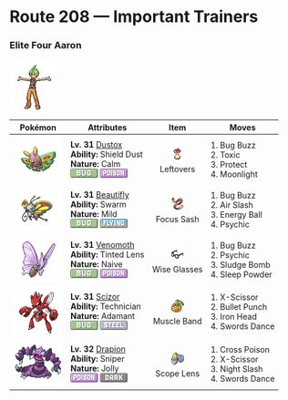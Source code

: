 # Route 208 — Important Trainers

### Elite Four Aaron

![Elite Four Aaron](../../assets/important_trainers/aaron.png "Elite Four Aaron")

| Pokémon | Attributes | Item | Moves |
|:-------:|------------|:----:|-------|
| ![Dustox](../../assets/sprites/dustox/front.gif "Dustox: Toxic powder is scattered with each flap. At night, it is known to strip leaves off trees lining boulevards.") | **Lv. 31** [Dustox](../../pokemon/dustox.md/)<br>**Ability:** <span class="tooltip" title="Blocks the added effects of attacks taken.">Shield Dust</span><br>**Nature:** <span class="tooltip" title="[+Sp. Def, -Atk]">Calm</span><br>![bug](../../assets/types/bug.png "Bug") ![poison](../../assets/types/poison.png "Poison") | ![Leftovers](../../assets/items/leftovers.png "Leftovers")<br><span class="tooltip" title="An item to be held by a Pokémon. The holder’s HP is gradually restored during battle.">Leftovers</span> | 1. <span class="tooltip" title="The user vibrates its wings to generate a damaging sound wave. It may also lower the foe’s Sp. Def stat.">Bug Buzz</span><br>2. <span class="tooltip" title="A move that leaves the target badly poisoned. Its poison damage worsens every turn.">Toxic</span><br>3. <span class="tooltip" title="It enables the user to evade all attacks. Its chance of failing rises if it is used in succession.">Protect</span><br>4. <span class="tooltip" title="The user restores its own HP. The amount of HP regained varies with the weather.">Moonlight</span> |
| ![Beautifly](../../assets/sprites/beautifly/front.gif "Beautifly: Despite its looks, it is aggressive. It jabs with its long, thin mouth if disturbed while collecting pollen.") | **Lv. 31** [Beautifly](../../pokemon/beautifly.md/)<br>**Ability:** <span class="tooltip" title="Powers up Bug-type moves in a pinch.">Swarm</span><br>**Nature:** <span class="tooltip" title="[+Sp. Atk, -Def]">Mild</span><br>![bug](../../assets/types/bug.png "Bug") ![flying](../../assets/types/flying.png "Flying") | ![Focus Sash](../../assets/items/focus_sash.png "Focus Sash")<br><span class="tooltip" title="An item to be held by a Pokémon. If it has full HP, the holder will endure one potential KO attack, leaving 1 HP.">Focus Sash</span> | 1. <span class="tooltip" title="The user vibrates its wings to generate a damaging sound wave. It may also lower the foe’s Sp. Def stat.">Bug Buzz</span><br>2. <span class="tooltip" title="The user attacks with a blade of air that slices even the sky. It may also make the target flinch.">Air Slash</span><br>3. <span class="tooltip" title="The user draws power from nature and fires it at the foe. It may also lower the target’s Sp. Def.">Energy Ball</span><br>4. <span class="tooltip" title="The foe is hit by a strong telekinetic force. It may also reduce the foe’s Sp. Def stat.">Psychic</span> |
| ![Venomoth](../../assets/sprites/venomoth/front.gif "Venomoth: It flutters its wings to scatter dustlike scales. The scales leach toxins if they contact skin.") | **Lv. 31** [Venomoth](../../pokemon/venomoth.md/)<br>**Ability:** <span class="tooltip" title="Powers up “not very effective” moves.">Tinted Lens</span><br>**Nature:** <span class="tooltip" title="[+Spd, -Sp. Def]">Naive</span><br>![bug](../../assets/types/bug.png "Bug") ![poison](../../assets/types/poison.png "Poison") | ![Wise Glasses](../../assets/items/wise_glasses.png "Wise Glasses")<br><span class="tooltip" title="An item to be held by a Pokémon. It is a thick pair of glasses that slightly boosts the power of special moves.">Wise Glasses</span> | 1. <span class="tooltip" title="The user vibrates its wings to generate a damaging sound wave. It may also lower the foe’s Sp. Def stat.">Bug Buzz</span><br>2. <span class="tooltip" title="The foe is hit by a strong telekinetic force. It may also reduce the foe’s Sp. Def stat.">Psychic</span><br>3. <span class="tooltip" title="The user attacks by hurling filthy sludge at the foe. It may also poison the target.">Sludge Bomb</span><br>4. <span class="tooltip" title="The user scatters a big cloud of sleep- inducing dust around the foe. ">Sleep Powder</span> |
| ![Scizor](../../assets/sprites/scizor/front.gif "Scizor: It raises its pincers with eyelike markings for intimidation. It also swings them down dangerously.") | **Lv. 31** [Scizor](../../pokemon/scizor.md/)<br>**Ability:** <span class="tooltip" title="Powers up the Pokémon’s weaker moves.">Technician</span><br>**Nature:** <span class="tooltip" title="[+Atk, -Sp. Atk]">Adamant</span><br>![bug](../../assets/types/bug.png "Bug") ![steel](../../assets/types/steel.png "Steel") | ![Muscle Band](../../assets/items/muscle_band.png "Muscle Band")<br><span class="tooltip" title="An item to be held by a Pokémon. It is a headband that slightly boosts the power of physical moves.">Muscle Band</span> | 1. <span class="tooltip" title="The user slashes at the foe by crossing its scythes or claws as if they were a pair of scissors.">X-Scissor</span><br>2. <span class="tooltip" title="The user strikes with a tough punch as fast as a bullet. This move always goes first.">Bullet Punch</span><br>3. <span class="tooltip" title="The foe slams the target with its steel-hard head. It may also make the target flinch.">Iron Head</span><br>4. <span class="tooltip" title="A frenetic dance to uplift the fighting spirit. It sharply raises the user’s Attack stat.">Swords Dance</span> |
| ![Drapion](../../assets/sprites/drapion/front.gif "Drapion: Possessing a sturdy build, it takes pride in its strength, taking down foes without using toxins.") | **Lv. 32** [Drapion](../../pokemon/drapion.md/)<br>**Ability:** <span class="tooltip" title="Powers up moves if they become critical hits.">Sniper</span><br>**Nature:** <span class="tooltip" title="[+Spd, -Sp. Atk]">Jolly</span><br>![poison](../../assets/types/poison.png "Poison") ![dark](../../assets/types/dark.png "Dark") | ![Scope Lens](../../assets/items/scope_lens.png "Scope Lens")<br><span class="tooltip" title="An item to be held by a Pokémon. It is a lens that boosts the holder’s critical-hit ratio.">Scope Lens</span> | 1. <span class="tooltip" title="A slashing attack that may also leave the target poisoned. It has a high critical-hit ratio.">Cross Poison</span><br>2. <span class="tooltip" title="The user slashes at the foe by crossing its scythes or claws as if they were a pair of scissors.">X-Scissor</span><br>3. <span class="tooltip" title="The user slashes the foe the instant an opportunity arises. It has a high critical-hit ratio.">Night Slash</span><br>4. <span class="tooltip" title="A frenetic dance to uplift the fighting spirit. It sharply raises the user’s Attack stat.">Swords Dance</span> |


